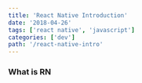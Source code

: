 ```yaml
---
title: 'React Native Introduction'
date: '2018-04-26'
tags: ['react native', 'javascript']
categories: ['dev']
path: '/react-native-intro'
---
```


### What is RN


